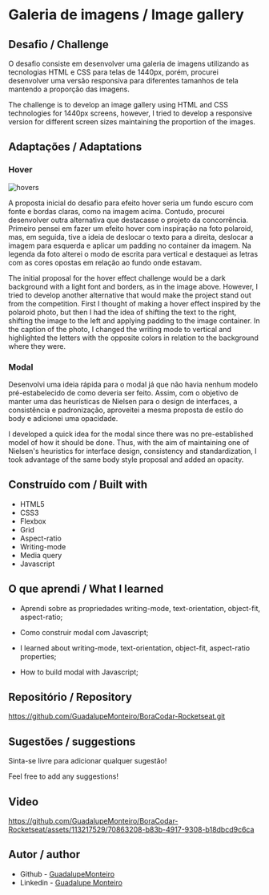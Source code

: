 # Galeria de imagens / Image gallery

## Desafio / Challenge
O desafio consiste em desenvolver uma galeria de imagens utilizando as tecnologias HTML e CSS para telas de 1440px, porém, procurei desenvolver uma versão responsiva para diferentes tamanhos de tela mantendo a proporção das imagens.

The challenge is to develop an image gallery using HTML and CSS technologies for 1440px screens, however, I tried to develop a responsive version for different screen sizes maintaining the proportion of the images.

## Adaptações / Adaptations

### Hover
![hovers](https://github.com/GuadalupeMonteiro/BoraCodar-Rocketseat/assets/113217529/c758bcd2-607f-46d3-9bac-34830d49a686)

A proposta inicial do desafio para efeito hover seria um fundo escuro com fonte e bordas claras, como na imagem acima. Contudo, procurei desenvolver outra alternativa que destacasse o projeto da concorrência. Primeiro pensei em fazer um efeito hover com inspiração na foto polaroid, mas, em seguida, tive a ideia de deslocar o texto para a direita, deslocar a imagem para esquerda e aplicar um padding no container da imagem. Na legenda da foto alterei o modo de escrita para vertical e destaquei as letras com as cores opostas em relação ao fundo onde estavam.

The initial proposal for the hover effect challenge would be a dark background with a light font and borders, as in the image above. However, I tried to develop another alternative that would make the project stand out from the competition. First I thought of making a hover effect inspired by the polaroid photo, but then I had the idea of shifting the text to the right, shifting the image to the left and applying padding to the image container. In the caption of the photo, I changed the writing mode to vertical and highlighted the letters with the opposite colors in relation to the background where they were.

### Modal
Desenvolvi uma ideia rápida para o modal já que não havia nenhum modelo pré-estabelecido de como deveria ser feito. Assim, com o objetivo de manter uma das heurísticas de Nielsen para o design de interfaces, a consistência e padronização, aproveitei a mesma proposta de estilo do body e adicionei uma opacidade.

I developed a quick idea for the modal since there was no pre-established model of how it should be done. Thus, with the aim of maintaining one of Nielsen's heuristics for interface design, consistency and standardization, I took advantage of the same body style proposal and added an opacity.

## Construído com / Built with
- HTML5
- CSS3
- Flexbox
- Grid
- Aspect-ratio
- Writing-mode
- Media query
- Javascript

## O que aprendi / What I learned 
- Aprendi sobre as propriedades writing-mode, text-orientation, object-fit, aspect-ratio;
- Como construir modal com Javascript;

- I learned about writing-mode, text-orientation, object-fit, aspect-ratio properties;
- How to build modal with Javascript;

## Repositório / Repository
https://github.com/GuadalupeMonteiro/BoraCodar-Rocketseat.git

## Sugestões / suggestions
Sinta-se livre para adicionar qualquer sugestão! 

Feel free to add any suggestions!

## Video
https://github.com/GuadalupeMonteiro/BoraCodar-Rocketseat/assets/113217529/70863208-b83b-4917-9308-b18dbcd9c6ca

## Autor / author
- Github - [GuadalupeMonteiro](https://github.com/GuadalupeMonteiro/BoraCodar-Rocketseat.git)
- Linkedin - [Guadalupe Monteiro](https://www.linkedin.com/in/guadalupe-monteiro-015314249/)
